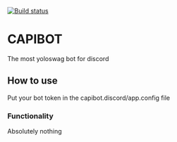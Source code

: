 [![Build status](https://ci.appveyor.com/api/projects/status/y6mtjisouiqki31j?svg=true)](https://ci.appveyor.com/project/patricelynde/capibot)
# CAPIBOT 

The most yoloswag bot for discord

## How to use

Put your bot token in the capibot.discord/app.config file

### Functionality

Absolutely nothing
